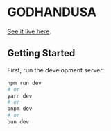 # GODHANDUSA

[See it live here](https://www.godhandusa.com).

## Getting Started

First, run the development server:

```bash
npm run dev
# or
yarn dev
# or
pnpm dev
# or
bun dev
```
